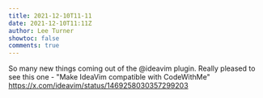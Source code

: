 ```yaml
---
title: 2021-12-10T11-11
date: 2021-12-10T11:11Z
author: Lee Turner
showtoc: false
comments: true
---
```


So many new things coming out of the @ideavim plugin.  Really pleased to see this one - "Make IdeaVim compatible with CodeWithMe" https://x.com/ideavim/status/1469258030357299203

